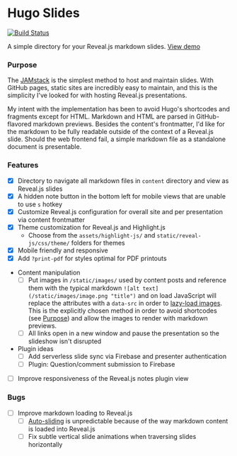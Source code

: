 # Hugo Slides

[![Build Status](https://travis-ci.org/brettinternet/hugo-slides.svg?branch=master)](https://travis-ci.org/brettinternet/hugo-slides)

A simple directory for your Reveal.js markdown slides. [View demo](https://brettinternet.github.io/hugo-slides/)

### Purpose

The [JAMstack](https://jamstack.org) is the simplest method to host and maintain slides. With GitHub pages, static sites are incredibly easy to maintain, and this is the simplicity I've looked for with hosting Reveal.js presentations.

My intent with the implementation has been to avoid Hugo's shortcodes and fragments except for HTML. Markdown and HTML are parsed in GitHub-flavored markdown previews. Besides the content's frontmatter, I'd like for the markdown to be fully readable outside of the context of a Reveal.js slide. Should the web frontend fail, a simple markdown file as a standalone document is presentable.

### Features

- [x] Directory to navigate all markdown files in `content` directory and view as Reveal.js slides
- [x] A hidden note button in the bottom left for mobile views that are unable to use `s` hotkey
- [x] Customize Reveal.js configuration for overall site and per presentation via content frontmatter
- [x] Theme customization for Reveal.js and Highlight.js
  - Choose from the `assets/highlight-js/` and `static/reveal-js/css/theme/` folders for themes
- [x] Mobile friendly and responsive
- [x] Add `?print-pdf` for styles optimal for PDF printouts
- Content manipulation
  - [ ] Put images in `/static/images/` used by content posts and reference them with the typical markdown `![alt text](/static/images/image.png "title")` and on load JavaScript will replace the attributes with a `data-src` in order to [lazy-load images](https://github.com/hakimel/reveal.js/#lazy-loading). This is the explicitly chosen method in order to avoid shortcodes (see [Purpose](#purpose)) and allow the images to render with markdown previews.
  - [ ] All links open in a new window and pause the presentation so the slideshow isn't disrupted
- Plugin ideas
  - [ ] Add serverless slide sync via Firebase and presenter authentication
  - [ ] Plugin: Question/comment submission to Firebase
- [ ] Improve responsiveness of the Reveal.js notes plugin view

### Bugs

- [ ] Improve markdown loading to Reveal.js
  - [ ] [Auto-sliding](https://github.com/hakimel/reveal.js/#auto-sliding) is unpredictable because of the way markdown content is loaded into Reveal.js
  - [ ] Fix subtle vertical slide animations when traversing slides horizontally
